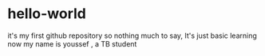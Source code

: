 # hello-world
it's my first github repository so nothing much to say, It's just basic learning now 
my name is youssef  , a TB student  
